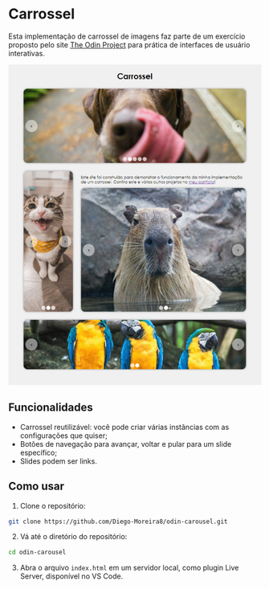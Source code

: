 # Carrossel

Esta implementação de carrossel de imagens faz parte de um exercício proposto pelo site [The Odin Project](https://www.theodinproject.com/) para prática de interfaces de usuário interativas.

![Captura de tela do projeto](./images/project-screenshot.png)

## Funcionalidades

- Carrossel reutilizável: você pode criar várias instâncias com as configurações que quiser;
- Botões de navegação para avançar, voltar e pular para um slide específico;
- Slides podem ser links.

## Como usar

1. Clone o repositório:

```bash
git clone https://github.com/Diego-Moreira8/odin-carousel.git
```

2. Vá até o diretório do repositório:

```bash
cd odin-carousel
```

3. Abra o arquivo `index.html` em um servidor local, como plugin Live Server, disponível no VS Code.
